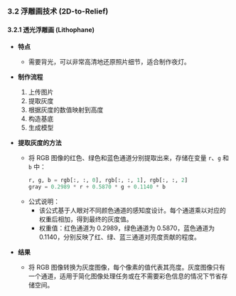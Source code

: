 ### 3.2 浮雕画技术 (2D-to-Relief)  

#### 3.2.1 透光浮雕画 (Lithophane)  
- **特点**  
  - 需要背光，可以非常高清地还原照片细节，适合制作夜灯。  

- **制作流程**  
  1. 上传图片  
  2. 提取灰度  
  3. 根据灰度的数值映射到高度  
  4. 构造基底  
  5. 生成模型  

- **提取灰度的方法**  
  - 将 RGB 图像的红色、绿色和蓝色通道分别提取出来，存储在变量 `r`、`g` 和 `b` 中：  
    ```python
    r, g, b = rgb[:, :, 0], rgb[:, :, 1], rgb[:, :, 2]
    gray = 0.2989 * r + 0.5870 * g + 0.1140 * b
    ```
  - 公式说明：  
    - 该公式基于人眼对不同颜色通道的感知度设计。每个通道乘以对应的权重后相加，得到最终的灰度值。  
    - 权重值：红色通道为 0.2989，绿色通道为 0.5870，蓝色通道为 0.1140，分别反映了红、绿、蓝三通道对亮度贡献的程度。  

- **结果**  
  - 将 RGB 图像转换为灰度图像，每个像素的值代表其亮度。灰度图像只有一个通道，适用于简化图像处理任务或在不需要彩色信息的情况下节省存储空间。  
